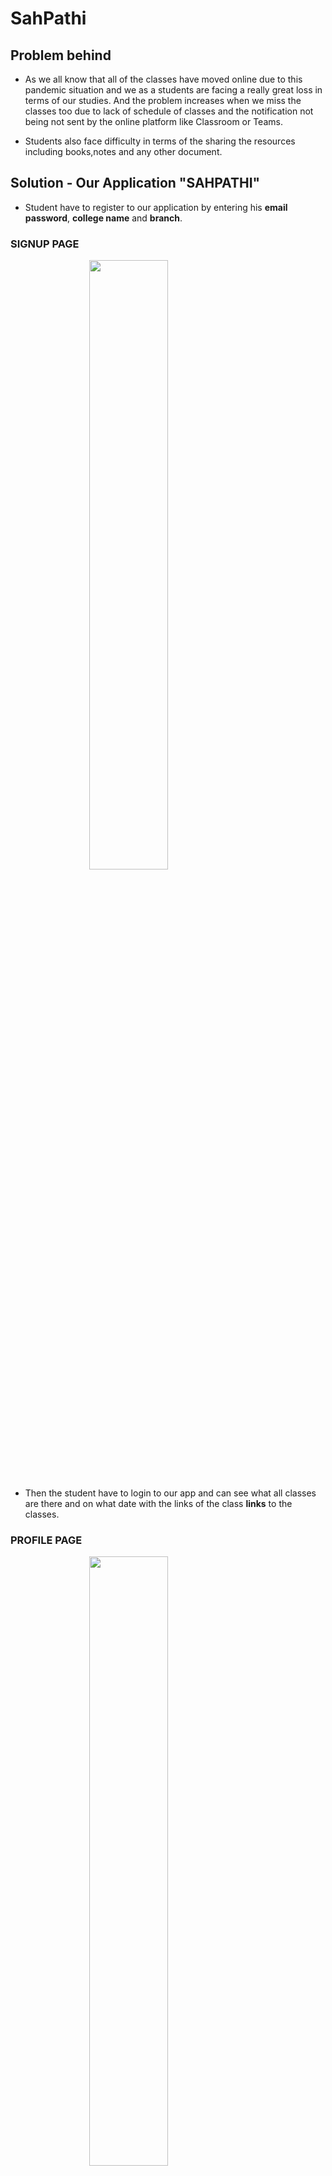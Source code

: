 # SahPathi

## Problem behind

- As we all know that all of the classes have moved online due to this pandemic situation and we as a students are facing a really great loss in terms of our studies. And the problem increases when we miss the classes too due to lack of schedule of classes and the notification not being not sent by the online platform like Classroom or Teams.<br>

- Students also face difficulty in terms of the sharing the resources including books,notes and any other document.

## Solution - Our Application "SAHPATHI"

- Student have to register to our application by entering his **email** **password**, **college name** and **branch**. <br>

### **SIGNUP PAGE**

<img src="https://res.cloudinary.com/image-share-api/image/upload/v1604831184/h5pngbrgha2zxqfdheqp.jpg" heigth="200px" width="300px"
style="  display: block;
  margin-left: auto;
  margin-right: auto;
  width: 50%;"/>
                                                                                                                                   
                                                                                                                                   
- Then the student have to login to our app and can see what all classes are there and on what date with the links of the class **links** to the classes.

### **PROFILE PAGE**
<img src="https://res.cloudinary.com/image-share-api/image/upload/v1604830337/w9ttbqh4dh6wpnfj5u7a.jpg" heigth="200px" width="300px" style="  display: block;
  margin-left: auto;
  margin-right: auto;
  width: 50%;" />
  
  ### **TIMETABLE PAGE**
  <img src="https://res.cloudinary.com/image-share-api/image/upload/v1604831484/wgztcqwn3o0p9cwqyevo.jpg" heigth="200px" width="300px" style="  display: block;
  margin-left: auto;
  margin-right: auto;
  width: 50%;" />
  
  ### **RESOURCES PAGE**
  <img src="https://res.cloudinary.com/image-share-api/image/upload/v1604831615/tvgghghbvkwpjgncqqnk.jpg" heigth="200px" width="300px"
style="  display: block;
  margin-left: auto;
  margin-right: auto;
  width: 50%;"/>

- Our application has a [backend](https://github.com/tushar912/Hack-CBS) running on firebase that has the timetable to classes for each branch of that college and using FCM we send notification 5 min's before the start of the class(with the link to class) and 5 min's before the end of that class to alert the user.

- Our application also has a feature of of sharing the resources for our class and to the whole of his branch so that his classmate can get those resources easily at one place and not cluttered at diffrent places.For sharing resources we have made [backend](https://github.com/loneWarrior581/hackCBS-api) using node js being deployed on [heroku](https://hackcbs.herokuapp.com/).
